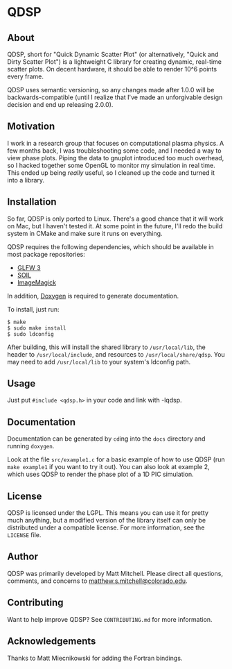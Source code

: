 # QDSP

## About

QDSP, short for "Quick Dynamic Scatter Plot" (or alternatively, "Quick and Dirty
Scatter Plot") is a lightweight C library for creating dynamic, real-time
scatter plots. On decent hardware, it should be able to render 10^6 points every
frame.

QDSP uses semantic versioning, so any changes made after 1.0.0 will be
backwards-compatible (until I realize that I've made an unforgivable design
decision and end up releasing 2.0.0).

## Motivation
I work in a research group that focuses on computational plasma physics. A few
months back, I was troubleshooting some code, and I needed a way to view phase
plots. Piping the data to gnuplot introduced too much overhead, so I hacked
together some OpenGL to monitor my simulation in real time. This ended up being
*really* useful, so I cleaned up the code and turned it into a library.

## Installation

So far, QDSP is only ported to Linux. There's a good chance that it will work on
Mac, but I haven't tested it. At some point in the future, I'll redo the build
system in CMake and make sure it runs on everything.

QDSP requires the following dependencies, which should be available in most
package repositories:

* [GLFW 3](http://www.glfw.org/docs/latest)
* [SOIL](http://www.lonesock.net/soil.html)
* [ImageMagick](http://www.imagemagick.org/script/index.php)

In addition, [Doxygen](http://www.doxygen.org) is required to generate
documentation.

To install, just run:

    $ make
    $ sudo make install
    $ sudo ldconfig

After building, this will install the shared library to `/usr/local/lib`, the
header to `/usr/local/include`, and resources to `/usr/local/share/qdsp`. You
may need to add `/usr/local/lib` to your system's ldconfig path.

## Usage

Just put `#include <qdsp.h>` in your code and link with -lqdsp.

## Documentation

Documentation can be generated by `cd`ing into the `docs` directory and running
`doxygen`.

Look at the file `src/example1.c` for a basic example of how to use QDSP (run
`make example1` if you want to try it out). You can also look at example 2,
which uses QDSP to render the phase plot of a 1D PIC simulation.

## License

QDSP is licensed under the LGPL. This means you can use it for pretty much
anything, but a modified version of the library itself can only be distributed
under a compatible license. For more information, see the `LICENSE` file.

## Author

QDSP was primarily developed by Matt Mitchell. Please direct all questions,
comments, and concerns to <matthew.s.mitchell@colorado.edu>.

## Contributing

Want to help improve QDSP? See `CONTRIBUTING.md` for more information.

## Acknowledgements

Thanks to Matt Miecnikowski for adding the Fortran bindings.
